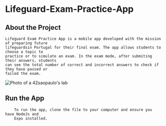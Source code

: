 # Lifeguard-Exam-Practice-App

## About the Project

	Lifeguard Exam Practice App is a mobile app developed with the mission of preparing future 
	lifeguardsin Portugal for their final exam. The app allows students to choose a topic to 
	practice or to simulate an exam. In the exam mode, after submiting their answers, students 
	can see the total number of correct and incorrect answers to check if they have passed or 
	failed the exam. 
	
	
![Photo of a 42saopaulo's lab](https://i.ibb.co/8zVDyR0/app.png)


## Run the App
		To run the app, clone the file to your computer and ensure you have NodeJs and 
		Expo installed. 
		
		
